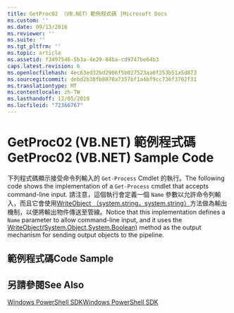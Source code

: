 ```yaml
---
title: GetProc02 （VB.NET）範例程式碼 |Microsoft Docs
ms.custom: ''
ms.date: 09/13/2016
ms.reviewer: ''
ms.suite: ''
ms.tgt_pltfrm: ''
ms.topic: article
ms.assetid: f3497546-5b3a-4e29-84ba-cd9747be64b3
caps.latest.revision: 6
ms.openlocfilehash: 4ec63ed32bd2906f5b027523aa0f253b51a5d873
ms.sourcegitcommit: debd2b38fb8070a7357bf1a4bf9cc736f3702f31
ms.translationtype: MT
ms.contentlocale: zh-TW
ms.lasthandoff: 12/05/2019
ms.locfileid: "72366767"
---
```

# <a name="getproc02-vbnet-sample-code"></a><span data-ttu-id="8de7b-102">GetProc02 (VB.NET) 範例程式碼</span><span class="sxs-lookup"><span data-stu-id="8de7b-102">GetProc02 (VB.NET) Sample Code</span></span>

<span data-ttu-id="8de7b-103">下列程式碼顯示接受命令列輸入的 `Get-Process` Cmdlet 的執行。</span><span class="sxs-lookup"><span data-stu-id="8de7b-103">The following code shows the implementation of a `Get-Process` cmdlet that accepts command-line input.</span></span> <span data-ttu-id="8de7b-104">請注意，這個執行會定義一個 `Name` 參數以允許命令列輸入，而且它會使用[WriteObject （system.string，system.string）](/dotnet/api/system.management.automation.cmdlet.writeobject?view=pscore-6.2.0#System_Management_Automation_Cmdlet_WriteObject_System_Object_System_Boolean_)方法做為輸出機制，以便將輸出物件傳送至管線。</span><span class="sxs-lookup"><span data-stu-id="8de7b-104">Notice that this implementation defines a `Name` parameter to allow command-line input, and it uses the [WriteObject(System.Object,System.Boolean)](/dotnet/api/system.management.automation.cmdlet.writeobject?view=pscore-6.2.0#System_Management_Automation_Cmdlet_WriteObject_System_Object_System_Boolean_) method as the output mechanism for sending output objects to the pipeline.</span></span>

## <a name="code-sample"></a><span data-ttu-id="8de7b-105">範例程式碼</span><span class="sxs-lookup"><span data-stu-id="8de7b-105">Code Sample</span></span>

<!-- TODO!!!: review snippet reference  [!CODE [Msh_samplesgetproc02#getproc02vball](Msh_samplesgetproc02#getproc02vball)]  -->

## <a name="see-also"></a><span data-ttu-id="8de7b-106">另請參閱</span><span class="sxs-lookup"><span data-stu-id="8de7b-106">See Also</span></span>

[<span data-ttu-id="8de7b-107">Windows PowerShell SDK</span><span class="sxs-lookup"><span data-stu-id="8de7b-107">Windows PowerShell SDK</span></span>](../windows-powershell-reference.md)
